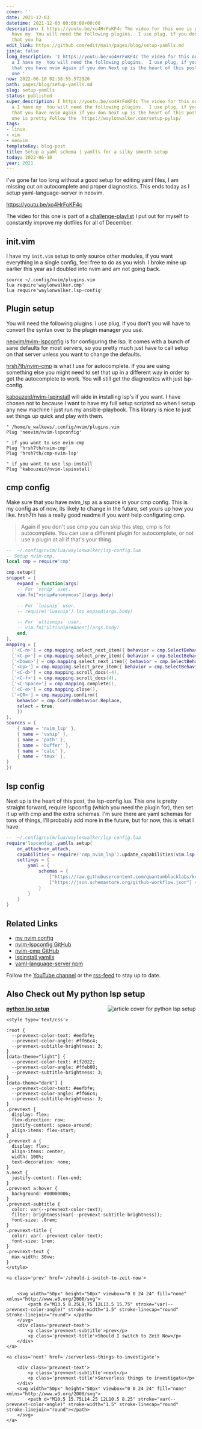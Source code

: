 ```yaml
---
cover: ''
date: 2021-12-03
datetime: 2021-12-03 00:00:00+00:00
description: I https://youtu.be/xo4HrFoKF4c The video for this one is part of a I
  have my  You will need the following plugins.  I use plug, if you don Make sure
  that you ha
edit_link: https://github.com/edit/main/pages/blog/setup-yamlls.md
jinja: false
long_description: 'I https://youtu.be/xo4HrFoKF4c The video for this one is part of
  a I have my  You will need the following plugins.  I use plug, if you don Make sure
  that you have nvim Again if you don Next up is the heart of this post, the lsp-config.lua.  This
  one '
now: 2022-06-10 02:38:55.572920
path: pages/blog/setup-yamlls.md
slug: setup-yamlls
status: published
super_description: I https://youtu.be/xo4HrFoKF4c The video for this one is part of
  a I have my  You will need the following plugins.  I use plug, if you don Make sure
  that you have nvim Again if you don Next up is the heart of this post, the lsp-config.lua.  This
  one is pretty Follow the  https://waylonwalker.com/setup-pylsp/
tags:
- linux
- vim
- neovim
templateKey: blog-post
title: Setup a yaml schema | yamlls for a silky smooth setup
today: 2022-06-10
year: 2021
---
```


I've gone far too long without a good setup for editing yaml
files, I am missing out on autocomplete and proper diagnostics.
This ends today as I setup yaml-language-server in neovim.

https://youtu.be/xo4HrFoKF4c

The video for this one is part of a
[challenge-playlist](https://www.youtube.com/playlist?list=PLTRNG6WIHETAj0nR_WYAxxGjd7kXch5zj)
I put out for myself to constantly improve my dotfiles for all of December.

## init.vim

I have my `init.vim` setup to only source other modules, if you want everything
in a single config, feel free to do as you wish.  I broke mine up earlier this
year as I doubled into nvim and am not going back.

``` vim
source ~/.config/nvim/plugins.vim
lua require'waylonwalker.cmp'
lua require'waylonwalker.lsp-config'
```

## Plugin setup

You will need the following plugins.  I use plug, if you don't you will have to
convert the syntax over to the plugin manager you use.


[neovim/nvim-lspconfig](https://github.com/neovim/nvim-lspconfig) is for
configuring the lsp.  It comes with a bunch of sane defaults for most servers,
so you pretty much just have to call setup on that server unless you want to
change the defaults.

[hrsh7th/nvim-cmp](https://github.com/hrsh7th/nvim-cmp) is what I use for
autocomplete. If you are using something else you might need to set that up in
a different way in order to get the autocomplete to work.  You will still get
the diagnostics with just lsp-config.

[kabouzeid/nvim-lspinstall](https://github.com/kabouzeid/nvim-lspinstall) will
aide in installing lsp's if you want.  I have chosen not to because I want to
have my full setup scripted so when I setup any new machine I just run my
ansible-playbook.  This library is nice to just set things up quick and play
with them.

``` vim
" /home/u_walkews/.config/nvim/plugins.vim
Plug 'neovim/nvim-lspconfig'

" if you want to use nvim-cmp
Plug 'hrsh7th/nvim-cmp'
Plug 'hrsh7th/cmp-nvim-lsp'

" if you want to use lsp-install
Plug 'kabouzeid/nvim-lspinstall'
```

## cmp config

Make sure that you have nvim_lsp as a source in your cmp config.  This is my
config as of now, its likely to change in the future, set yours up how you
like.  hrsh7th has a really good readme if you want help configuring cmp.

> Again if you don't use cmp you can skip this step, cmp is for autocomplete.
> You can use a different plugin for autocomplete, or not use a plugin at all
> if that's your thing.

``` lua
--  ~/.config/nvim/lua/waylonwalker/lsp-config.lua
-- Setup nvim-cmp.
local cmp = require'cmp'

cmp.setup({
snippet = {
    expand = function(args)
    -- For `vsnip` user.
    vim.fn["vsnip#anonymous"](args.body)

    -- For `luasnip` user.
    -- require('luasnip').lsp_expand(args.body)

    -- For `ultisnips` user.
    -- vim.fn["UltiSnips#Anon"](args.body)
    end,
},
mapping = {
  ['<C-n>'] = cmp.mapping.select_next_item({ behavior = cmp.SelectBehavior.Insert }),
  ['<C-p>'] = cmp.mapping.select_prev_item({ behavior = cmp.SelectBehavior.Insert }),
  ['<Down>'] = cmp.mapping.select_next_item({ behavior = cmp.SelectBehavior.Select }),
  ['<Up>'] = cmp.mapping.select_prev_item({ behavior = cmp.SelectBehavior.Select }),
  ['<C-d>'] = cmp.mapping.scroll_docs(-4),
  ['<C-f>'] = cmp.mapping.scroll_docs(4),
  ['<C-Space>'] = cmp.mapping.complete(),
  ['<C-e>'] = cmp.mapping.close(),
  ['<CR>'] = cmp.mapping.confirm({
    behavior = cmp.ConfirmBehavior.Replace,
    select = true,
    })
},
sources = {
    { name = 'nvim_lsp' },
    { name = 'vsnip' },
    { name = 'path' },
    { name = 'buffer' },
    { name = 'calc' },
    { name = 'tmux' },
}
})

```

## lsp config

Next up is the heart of this post, the lsp-config.lua.  This one is pretty
straight forward, require lspconfig (which you need the plugin for), then set
it up with cmp and the extra schemas.  I'm sure there are yaml schemas for tons
of things, I'll probably add more in the future, but for now, this is what I
have.


``` lua
--  ~/.config/nvim/lua/waylonwalker/lsp-config.lua
require'lspconfig'.yamlls.setup{
    on_attach=on_attach,
    capabilities = require('cmp_nvim_lsp').update_capabilities(vim.lsp.protocol.make_client_capabilities()),
    settings = {
        yaml = {
            schemas = {
                ["https://raw.githubusercontent.com/quantumblacklabs/kedro/develop/static/jsonschema/kedro-catalog-0.17.json"]= "conf/**/*catalog*",
                ["https://json.schemastore.org/github-workflow.json"] = "/.github/workflows/*"
            }
        }
    }
}
```

## Related Links

* [my nvim config](https://github.com/WaylonWalker/devtainer/tree/main/nvim/.config/nvim)
* [nvim-lspconfig GitHub]( https://github.com/neovim/nvim-lspconfig )
* [nvim-cmp GitHub]( https://github.com/hrsh7th/nvim-cmp )
* [lspinstall yamlls]( https://github.com/kabouzeid/nvim-lspinstall/blob/main/lua/lspinstall/servers/yaml.lua )
* [yaml-language-server npm]( https://www.npmjs.com/package/yaml-language-server?activeTab=readme )

Follow the [YouTube channel](https://youtube.com/waylonwalker) or the
[rss-feed](https://waylonwalker/rss/) to stay up to date.

## Also Check out My python lsp setup


  <div class="onelinelink-wrapper">
      <a class="onelinelink" href="https://waylonwalker.com/setup-pylsp/">
          <img style="float: right;" align='right' src="https://images.waylonwalker.com/setup-pylsp-og_250x140.png" alt="article cover for 
 python lsp setup
"/>
          <p><strong>
 python lsp setup
</strong></p>
      </a>
  </div>

<div class='prevnext'>

    <style type='text/css'>

    :root {
      --prevnext-color-text: #eefbfe;
      --prevnext-color-angle: #ff66c4;
      --prevnext-subtitle-brightness: 3;
    }
    [data-theme="light"] {
      --prevnext-color-text: #1f2022;
      --prevnext-color-angle: #ffeb00;
      --prevnext-subtitle-brightness: 3;
    }
    [data-theme="dark"] {
      --prevnext-color-text: #eefbfe;
      --prevnext-color-angle: #ff66c4;
      --prevnext-subtitle-brightness: 3;
    }
    .prevnext {
      display: flex;
      flex-direction: row;
      justify-content: space-around;
      align-items: flex-start;
    }
    .prevnext a {
      display: flex;
      align-items: center;
      width: 100%;
      text-decoration: none;
    }
    a.next {
      justify-content: flex-end;
    }
    .prevnext a:hover {
      background: #00000006;
    }
    .prevnext-subtitle {
      color: var(--prevnext-color-text);
      filter: brightness(var(--prevnext-subtitle-brightness));
      font-size: .8rem;
    }
    .prevnext-title {
      color: var(--prevnext-color-text);
      font-size: 1rem;
    }
    .prevnext-text {
      max-width: 30vw;
    }
    </style>
    
    <a class='prev' href='/should-i-switch-to-zeit-now'>
    

        <svg width="50px" height="50px" viewbox="0 0 24 24" fill="none" xmlns="http://www.w3.org/2000/svg">
            <path d="M13.5 8.25L9.75 12L13.5 15.75" stroke="var(--prevnext-color-angle)" stroke-width="1.5" stroke-linecap="round" stroke-linejoin="round"> </path>
        </svg>
        <div class='prevnext-text'>
            <p class='prevnext-subtitle'>prev</p>
            <p class='prevnext-title'>Should I switch to Zeit Now</p>
        </div>
    </a>
    
    <a class='next' href='/serverless-things-to-investigate'>
    
        <div class='prevnext-text'>
            <p class='prevnext-subtitle'>next</p>
            <p class='prevnext-title'>Serverless things to investigate</p>
        </div>
        <svg width="50px" height="50px" viewbox="0 0 24 24" fill="none" xmlns="http://www.w3.org/2000/svg">
            <path d="M10.5 15.75L14.25 12L10.5 8.25" stroke="var(--prevnext-color-angle)" stroke-width="1.5" stroke-linecap="round" stroke-linejoin="round"></path>
        </svg>
    </a>
  </div>